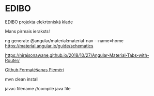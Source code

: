 # EDIBO
EDIBO projekta elekrtoniskā klade

Mans pirmais ieraksts!

ng generate @angular/material:material-nav --name=home
https://material.angular.io/guide/schematics

https://nirajsonawane.github.io/2018/10/27/Angular-Material-Tabs-with-Router/

[Github Formatēšanas Piemēri](https://help.github.com/en/github/writing-on-github/basic-writing-and-formatting-syntax)


mvn clean install

javac filename //compile java file
